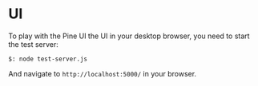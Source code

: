 # UI

To play with the Pine UI the UI in your desktop browser, you need to start the
test server:

````
$: node test-server.js
````

And navigate to `http://localhost:5000/` in your browser.
